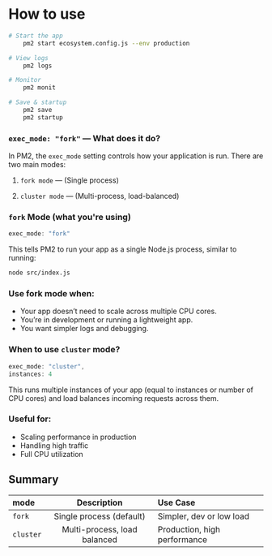 # How to use
```bash
# Start the app
    pm2 start ecosystem.config.js --env production

# View logs
    pm2 logs

# Monitor
    pm2 monit

# Save & startup
    pm2 save
    pm2 startup
```

### `exec_mode: "fork"` — What does it do?
In PM2, the `exec_mode` setting controls how your application is run. There are two main modes:

1. `fork mode` — (Single process)

2. `cluster mode` — (Multi-process, load-balanced)

### `fork` Mode (what you're using)
```js
exec_mode: "fork"
```

This tells PM2 to run your app as a single Node.js process, similar to running:

```bash
node src/index.js
```

### Use fork mode when:
- Your app doesn’t need to scale across multiple CPU cores.
- You’re in development or running a lightweight app.
- You want simpler logs and debugging.

### When to use `cluster` mode?
```js
exec_mode: "cluster",
instances: 4
```
This runs multiple instances of your app (equal to instances or number of CPU cores) and load balances incoming requests across them.

### Useful for:
- Scaling performance in production
- Handling high traffic
- Full CPU utilization

## Summary
|  mode      |          Description           |         Use Case             |
| :----------|:------------------------------:|:-----------------------------|
| `fork`     |  Single process (default)      | Simpler, dev or low load     |
| `cluster`  |  Multi-process, load balanced  | Production, high performance |


